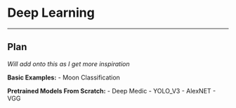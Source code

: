 # Deep Learning

---

## Plan

*Will add onto this as I get more inspiration*

**Basic Examples:**
     - Moon Classification

**Pretrained Models From Scratch:**
     - Deep Medic 
     - YOLO_V3 
     - AlexNET
     - VGG 


